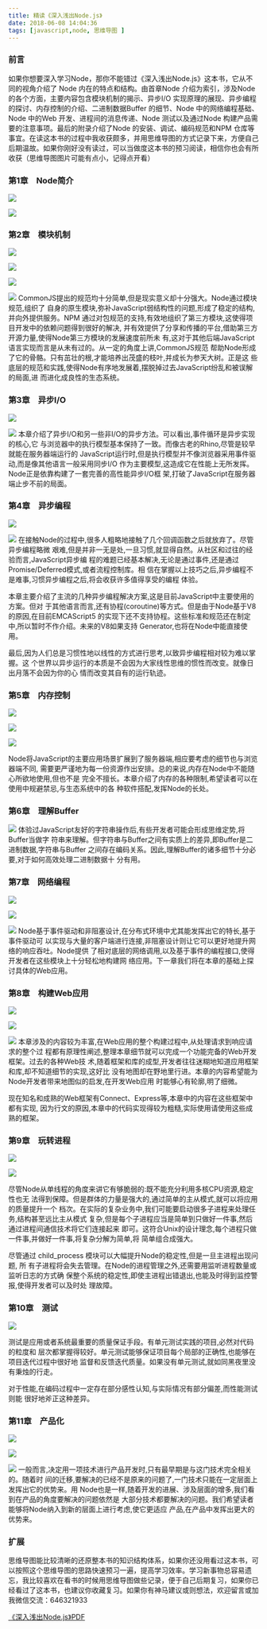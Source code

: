 ```yaml
---
title: 精读《深入浅出Node.js》
date: 2018-06-08 14:04:36
tags: [javascript,node, 思维导图 ]
---
```


### 前言
如果你想要深入学习Node，那你不能错过《深入浅出Node.js》这本书，它从不同的视角介绍了 Node 内在的特点和结构。由首章Node 介绍为索引，涉及Node 的各个方面，主要内容包含模块机制的揭示、异步I/O 实现原理的展现、异步编程的探讨、内存控制的介绍、二进制数据Buffer 的细节、Node 中的网络编程基础、Node 中的Web 开发、进程间的消息传递、Node 测试以及通过Node 构建产品需要的注意事项。最后的附录介绍了Node 的安装、调试、编码规范和NPM 仓库等事宜。在读这本书的过程中我收获颇多，并用思维导图的方式记录下来，方便自己后期温故。如果你刚好没有读过，可以当做度这本书的预习阅读，相信你也会有所收获（思维导图图片可能有点小，记得点开看）

### 第1章　Node简介


![](https://user-gold-cdn.xitu.io/2018/6/8/163ddf797e5ca946?w=1087&h=694&f=jpeg&s=112844)

![](https://user-gold-cdn.xitu.io/2018/6/8/163ddf7beac28eea?w=1088&h=445&f=jpeg&s=39820)
### 第2章　模块机制


![](https://user-gold-cdn.xitu.io/2018/6/8/163ddf7f53fdae09?w=1180&h=393&f=jpeg&s=36439)

![](https://user-gold-cdn.xitu.io/2018/6/8/163ddf823d7036bf?w=1180&h=734&f=jpeg&s=141761)

![](https://user-gold-cdn.xitu.io/2018/6/8/163ddf850d0a355e?w=1183&h=745&f=jpeg&s=164967)

![](https://user-gold-cdn.xitu.io/2018/6/8/163ddf8757804e03?w=1180&h=527&f=jpeg&s=80154)
CommonJS提出的规范均十分简单,但是现实意义却十分强大。Node通过模块规范,组织了 自身的原生模块,弥补JavaScript弱结构性的问题,形成了稳定的结构,并向外提供服务。NPM 通过对包规范的支持,有效地组织了第三方模块,这使得项目开发中的依赖问题得到很好的解决, 并有效提供了分享和传播的平台,借助第三方开源力量,使得Node第三方模块的发展速度前所未 有,这对于其他后端JavaScript语言实现而言是从未有过的。从一定的角度上讲,CommonJS规范 帮助Node形成了它的骨骼。只有茁壮的根,才能培养出茂盛的枝叶,并成长为参天大树。正是这 些底层的规范和实践,使得Node有序地发展着,摆脱掉过去JavaScript纷乱和被误解的局面,进 而进化成良性的生态系统。
### 第3章　异步I/O

![](https://user-gold-cdn.xitu.io/2018/6/8/163de079a7e88a57?w=1193&h=658&f=jpeg&s=118066)

![](https://user-gold-cdn.xitu.io/2018/6/8/163ddfd11745edcd?w=1383&h=613&f=jpeg&s=152907)
本章介绍了异步I/O和另一些非I/O的异步方法。可以看出,事件循环是异步实现的核心,它 与浏览器中的执行模型基本保持了一致。而像古老的Rhino,尽管是较早就能在服务器端运行的 JavaScript运行时,但是执行模型并不像浏览器采用事件驱动,而是像其他语言一般采用同步I/O 作为主要模型,这造成它在性能上无所发挥。Node正是依靠构建了一套完善的高性能异步I/O框 架,打破了JavaScript在服务器端止步不前的局面。

<!--more-->

### 第4章　异步编程

![](https://user-gold-cdn.xitu.io/2018/6/8/163ddfdac0a96cb2?w=1399&h=495&f=jpeg&s=102103)

![](https://user-gold-cdn.xitu.io/2018/6/8/163ddfdd1303d454?w=1406&h=853&f=jpeg&s=174451)
在接触Node的过程中,很多人粗略地接触了几个回调函数之后就放弃了。尽管异步编程略微 艰难,但是并非一无是处,一旦习惯,就显得自然。从社区和过往的经验而言,JavaScript异步编 程的难题已经基本解决,无论是通过事件,还是通过Promise/Deferred模式,或者流程控制库。相 信在掌握以上技巧之后,异步编程不是难事,习惯异步编程之后,将会收获许多值得享受的编程 体验。

本章主要介绍了主流的几种异步编程解决方案,这是目前JavaScript中主要使用的方案。但对 于其他语言而言,还有协程(coroutine)等方式。但是由于Node基于V8的原因,在目前EMCAScript5 的实现下还不支持协程。这些标准和规范还在制定中,所以暂时不作介绍。未来的V8如果支持 Generator,也将在Node中能直接使用。

最后,因为人们总是习惯性地以线性的方式进行思考,以致异步编程相对较为难以掌握。这 个世界以异步运行的本质是不会因为大家线性思维的惯性而改变。就像日出月落不会因为你的心 情而改变其自有的运行轨迹。
### 第5章　内存控制

![](https://user-gold-cdn.xitu.io/2018/6/8/163ddfe11d4c18bf?w=1300&h=652&f=jpeg&s=146539)

![](https://user-gold-cdn.xitu.io/2018/6/8/163ddfe348e932ee?w=1299&h=605&f=jpeg&s=122392)

![](https://user-gold-cdn.xitu.io/2018/6/8/163ddfe55087601b?w=1298&h=432&f=jpeg&s=78207)

Node将JavaScript的主要应用场景扩展到了服务器端,相应要考虑的细节也与浏览器端不同, 需要更严谨地为每一份资源作出安排。总的来说,内存在Node中不能随心所欲地使用,但也不是 完全不擅长。本章介绍了内存的各种限制,希望读者可以在使用中规避禁忌,与生态系统中的各 种软件搭配,发挥Node的长处。

### 第6章　理解Buffer

![](https://user-gold-cdn.xitu.io/2018/6/8/163ddfe98fb8c9f0?w=1533&h=851&f=jpeg&s=223698)
体验过JavaScript友好的字符串操作后,有些开发者可能会形成思维定势,将Buffer当做字 符串来理解。但字符串与Buffer之间有实质上的差异,即Buffer是二进制数据,字符串与Buffer 之间存在编码关系。因此,理解Buffer的诸多细节十分必要,对于如何高效处理二进制数据十 分有用。

### 第7章　网络编程

![](https://user-gold-cdn.xitu.io/2018/6/8/163ddfeb90a7b4da?w=1359&h=666&f=jpeg&s=143355)

![](https://user-gold-cdn.xitu.io/2018/6/8/163ddfed8f83f59e?w=1358&h=637&f=jpeg&s=135994)

![](https://user-gold-cdn.xitu.io/2018/6/8/163ddfef9f26bd46?w=1361&h=540&f=jpeg&s=99116)
Node基于事件驱动和非阻塞设计,在分布式环境中尤其能发挥出它的特长,基于事件驱动可 以实现与大量的客户端进行连接,非阻塞设计则让它可以更好地提升网络的响应吞吐。Node提供 了相对底层的网络调用,以及基于事件的编程接口,使得开发者在这些模块上十分轻松地构建网 络应用。下一章我们将在本章的基础上探讨具体的Web应用。

### 第8章　构建Web应用

![](https://user-gold-cdn.xitu.io/2018/6/8/163ddff1c8ff5a06?w=1369&h=888&f=jpeg&s=177861)

![](https://user-gold-cdn.xitu.io/2018/6/8/163ddff418f4c4fb?w=1398&h=795&f=jpeg&s=140972)

![](https://user-gold-cdn.xitu.io/2018/6/8/163ddff6116649da?w=1181&h=743&f=jpeg&s=82401)
本章涉及的内容较为丰富,在Web应用的整个构建过程中,从处理请求到响应请求的整个过 程都有原理性阐述,整理本章细节就可以完成一个功能完备的Web开发框架。过去的各种Web技 术,随着框架和库的成型,开发者往往迷糊地知道应用框架和库,却不知道细节的实现,这好比 没有地图却在野地里行进。本章的内容希望能为Node开发者带来地图似的启发,在开发Web应用 时能够心有轮廓,明了细微。

现在知名和成熟的Web框架有Connect、Express等,本章中的内容在这些框架中都有实现, 因为行文的原因,本章中的代码实现得较为粗糙,实际使用请使用这些成熟的框架。
### 第9章　玩转进程

![](https://user-gold-cdn.xitu.io/2018/6/8/163ddff80146b539?w=1303&h=512&f=jpeg&s=125278)

![](https://user-gold-cdn.xitu.io/2018/6/8/163ddffa1aadabca?w=1235&h=703&f=jpeg&s=82074)

尽管Node从单线程的角度来讲它有够脆弱的:既不能充分利用多核CPU资源,稳定性也无 法得到保障。但是群体的力量是强大的,通过简单的主从模式,就可以将应用的质量提升一个 档次。在实际的复杂业务中,我们可能要启动很多子进程来处理任务,结构甚至远比主从模式 复杂,但是每个子进程应当是简单到只做好一件事,然后通过进程间通信技术将它们连接起来 即可。这符合Unix的设计理念,每个进程只做一件事,并做好一件事,将复杂分解为简单,将 简单组合成强大。

尽管通过 child_process 模块可以大幅提升Node的稳定性,但是一旦主进程出现问题, 所 有子进程将会失去管理。在Node的进程管理之外,还需要用监听进程数量或监听日志的方式确 保整个系统的稳定性,即使主进程出错退出,也能及时得到监控警报,使得开发者可以及时处 理故障。

### 第10章　测试

![](https://user-gold-cdn.xitu.io/2018/6/8/163ddffdefa50b13?w=1067&h=809&f=jpeg&s=87670)

测试是应用或者系统最重要的质量保证手段。有单元测试实践的项目,必然对代码的粒度和 层次都掌握得较好。单元测试能够保证项目每个局部的正确性,也能够在项目迭代过程中很好地 监督和反馈迭代质量。如果没有单元测试,就如同黑夜里没有秉烛的行走。

对于性能,在编码过程中一定存在部分感性认知,与实际情况有部分偏差,而性能测试则能 很好地斧正这种差异。

### 第11章　产品化

![](https://user-gold-cdn.xitu.io/2018/6/8/163de00028a10fe2?w=1401&h=841&f=jpeg&s=148561)

![](https://user-gold-cdn.xitu.io/2018/6/8/163de002c49d1e0b?w=1300&h=863&f=jpeg&s=125172)

![](https://user-gold-cdn.xitu.io/2018/6/8/163de00594223971?w=1309&h=234&f=jpeg&s=34731)
一般而言,决定用一项技术进行产品开发时,只有最早期是与这门技术完全相关的。随着时 间的迁移,要解决的已经不是原来的问题了,一门技术只能在一定层面上发挥出它的优势来。用 Node也是一样,随着开发的进展、涉及层面的增多,我们看到在产品的角度要解决的问题依然是 大部分技术都要解决的问题。我们希望读者能够将Node纳入到新的层面上进行考虑,使它更适应 产品,在产品中发挥出更大的优势来。

### 扩展

思维导图能比较清晰的还原整本书的知识结构体系，如果你还没用看过这本书，可以按照这个思维导图的思路快速预习一遍，提高学习效率。学习新事物总容易遗忘，我比较喜欢在看书的时候用思维导图做些记录，便于自己后期复习，如果你已经看过了这本书，也建议你收藏复习。如果你有神马建议或则想法，欢迎留言或加我微信交流：646321933



[《深入浅出Node.js》PDF](chrome-extension://ikhdkkncnoglghljlkmcimlnlhkeamad/pdf-viewer/web/viewer.html?file=http%3A%2F%2Fblog.songqingbo.cn%2Fpdf%2Fnodejs%2F%25E6%25B7%25B1%25E5%2585%25A5%25E6%25B5%2585%25E5%2587%25BANode.js.pdf)
